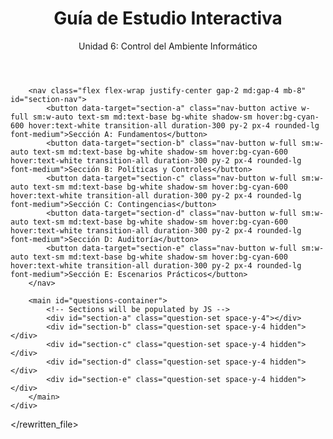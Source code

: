 <div id="interactive-exam-wrapper">
    <div class="container mx-auto">
        <header class="text-center mb-8">
            <h1 class="text-4xl md:text-5xl font-bold text-cyan-800">Guía de Estudio Interactiva</h1>
            <p class="text-xl text-slate-600 mt-2">Unidad 6: Control del Ambiente Informático</p>
        </header>

        <nav class="flex flex-wrap justify-center gap-2 md:gap-4 mb-8" id="section-nav">
            <button data-target="section-a" class="nav-button active w-full sm:w-auto text-sm md:text-base bg-white shadow-sm hover:bg-cyan-600 hover:text-white transition-all duration-300 py-2 px-4 rounded-lg font-medium">Sección A: Fundamentos</button>
            <button data-target="section-b" class="nav-button w-full sm:w-auto text-sm md:text-base bg-white shadow-sm hover:bg-cyan-600 hover:text-white transition-all duration-300 py-2 px-4 rounded-lg font-medium">Sección B: Políticas y Controles</button>
            <button data-target="section-c" class="nav-button w-full sm:w-auto text-sm md:text-base bg-white shadow-sm hover:bg-cyan-600 hover:text-white transition-all duration-300 py-2 px-4 rounded-lg font-medium">Sección C: Contingencias</button>
            <button data-target="section-d" class="nav-button w-full sm:w-auto text-sm md:text-base bg-white shadow-sm hover:bg-cyan-600 hover:text-white transition-all duration-300 py-2 px-4 rounded-lg font-medium">Sección D: Auditoría</button>
            <button data-target="section-e" class="nav-button w-full sm:w-auto text-sm md:text-base bg-white shadow-sm hover:bg-cyan-600 hover:text-white transition-all duration-300 py-2 px-4 rounded-lg font-medium">Sección E: Escenarios Prácticos</button>
        </nav>

        <main id="questions-container">
            <!-- Sections will be populated by JS -->
            <div id="section-a" class="question-set space-y-4"></div>
            <div id="section-b" class="question-set space-y-4 hidden"></div>
            <div id="section-c" class="question-set space-y-4 hidden"></div>
            <div id="section-d" class="question-set space-y-4 hidden"></div>
            <div id="section-e" class="question-set space-y-4 hidden"></div>
        </main>
    </div>
</div>

<script>
    document.addEventListener('DOMContentLoaded', () => {
        const navContainer = document.getElementById('section-nav');
        const questionsContainer = document.getElementById('questions-container');
        const questionSets = document.querySelectorAll('.question-set');
        const navButtons = document.querySelectorAll('.nav-button');

        const fullContent = {
            'section-a': [
                { q: '1. ¿Cuál es el objetivo principal de controlar el <strong>ambiente informático</strong> y qué áreas de la organización abarca?', a: 'El objetivo principal es <strong>prevenir riesgos</strong> para evitar posibles pérdidas para la organización. Abarca no solo el departamento de SI/TI, sino <strong>todos los sectores</strong> que proveen datos, usan información procesada o procesan información localmente.' },
                { q: '2. Describa los <strong>tres puntos de vista</strong> desde los cuales los Sistemas de Información deben ser considerados "seguros".', a: '<ul class="list-disc list-inside space-y-2"><li><strong>Organizacional/Técnico:</strong> Asegurar que la tecnología (servidores, redes) funcione correctamente y tenga medidas de prevención.</li><li><strong>Social/Ético:</strong> Actuar de forma "correcta" según los principios del bien y del mal en relación con clientes, proveedores y la sociedad.</li><li><strong>Judicial/Legal:</strong> Cumplir con las normativas y leyes internas y externas.</li></ul>' },
                { q: '3. Defina los tres pilares técnicos de la seguridad de la información: <strong>Integridad, Disponibilidad y Confidencialidad</strong>.', a: '<ul class="list-disc list-inside space-y-2"><li><strong>Integridad:</strong> La información es exacta y completa, y no ha sido modificada sin autorización.</li><li><strong>Disponibilidad:</strong> La información y los sistemas están accesibles y operativos para los usuarios autorizados cuando se necesitan.</li><li><strong>Confidencialidad:</strong> La información solo es accesible para las personas o sistemas autorizados.</li></ul>' },
                { q: '4. ¿Qué es un ataque de <strong>interrupción</strong> y a cuál de los tres pilares de la seguridad afecta principalmente? Proporcione un ejemplo.', a: 'Un recurso del sistema es destruido o se vuelve no disponible. Afecta principalmente a la <strong>Disponibilidad</strong>. <strong>Ejemplo:</strong> Cortar un cable de fibra óptica o un ataque de Denegación de Servicio (DoS) que sature un servidor.' },
                { q: '5. ¿Qué es un ataque de <strong>intercepción</strong> y a cuál de los tres pilares de la seguridad afecta principalmente? Proporcione un ejemplo.', a: 'Una entidad no autorizada consigue acceso a un recurso/información. Afecta principalmente a la <strong>Confidencialidad</strong>. <strong>Ejemplo:</strong> Pinchar una línea de comunicación (escuchar) o copiar archivos sin permiso.' },
                { q: '6. ¿Qué es un ataque de <strong>modificación</strong> y a cuál de los tres pilares de la seguridad afecta principalmente? Proporcione un ejemplo.', a: 'Una entidad no autorizada accede y manipula un recurso. Afecta principalmente a la <strong>Integridad</strong>. <strong>Ejemplo:</strong> Cambiar el monto de una transacción financiera o alterar un registro en una base de datos.' },
                { q: '7. ¿Qué es un ataque de <strong>fabricación</strong> y a cuál de los tres pilares de la seguridad afecta principalmente? Proporcione un ejemplo.', a: 'Una entidad no autorizada inserta objetos falsos en el sistema. Afecta principalmente a la <strong>Autenticidad</strong> (y como consecuencia, a la Integridad). <strong>Ejemplo:</strong> Añadir transacciones falsas a un sistema contable o enviar correos electrónicos fraudulentos haciéndose pasar por otra persona (phishing).' },
                { q: '8. Explique la diferencia fundamental entre un <strong>ataque pasivo</strong> y un <strong>ataque activo</strong>. ¿Cuál es más difícil de detectar y por qué?', a: 'Un ataque <strong>pasivo</strong> solo observa o monitoriza la comunicación (ej. escucha), mientras que un ataque <strong>activo</strong> altera la comunicación o los sistemas (ej. modificación, suplantación). El ataque <strong>pasivo</strong> es mucho más difícil de detectar porque no deja rastros evidentes de su actividad.' },
                { q: '9. La premisa fundamental del management de la seguridad es que "la seguridad total es imposible". ¿Qué busca entonces la gestión de riesgos en su lugar?', a: 'Busca encontrar un <strong>equilibrio óptimo</strong> entre los costos resultantes de una falla de seguridad y los costos de las medidas necesarias para aumentar la seguridad, logrando un <strong>nivel razonable de seguridad</strong>.' },
                { q: '10. ¿Cuáles son las <strong>cuatro etapas</strong> del ciclo de management de la seguridad de los SI?', a: '1) Identificación del riesgo, 2) Análisis del riesgo, 3) Manejo del riesgo, y 4) Recuperación ante el desastre.' },
                { q: '11. En la etapa de <strong>Identificación del riesgo</strong>, ¿qué tres elementos clave se deben determinar?', a: '1) Las fuentes de amenazas potenciales, 2) Los activos que son vulnerables a la pérdida, y 3) La ubicación de esos riesgos.' },
                { q: '12. Nombre dos factores de los que depende la <strong>vulnerabilidad</strong> de un área en particular.', a: 'El personal de la organización, el tamaño de la red, y la calidad de la transmisión de datos.' },
                { q: '13. ¿Cómo se calcula la <strong>Pérdida Esperada</strong> en la etapa de Análisis del Riesgo? Defina sus componentes.', a: 'Se calcula como: <strong>Pérdida Esperada = Pérdida Potencial ($) × Frecuencia de Pérdida</strong>. A su vez, la <strong>Frecuencia de Pérdida</strong> se calcula como: <strong>Probabilidad de Agresión × Probabilidad de Éxito de la Agresión</strong>.' },
                { q: '14. ¿Cuál es la diferencia entre una <strong>pérdida primaria</strong> y una <strong>pérdida secundaria</strong> resultante de una falla de seguridad?', a: 'Las <strong>pérdidas primarias</strong> se desprenden directamente de la falla de seguridad (ej. costo de reparar un servidor). Las <strong>pérdidas secundarias</strong> surgen como consecuencia de las primarias (ej. pérdida de confianza del cliente y de futuras ventas debido a la caída del servidor).' },
                { q: '15. Describa brevemente las <strong>cuatro estrategias genéricas</strong> para el manejo del riesgo.', a: '<ul class="list-disc list-inside space-y-2"><li><strong>Prevenir:</strong> Evitar la amenaza (ej. no conectar un sistema crítico a internet).</li><li><strong>Asumir:</strong> Aceptar el riesgo porque el costo de la pérdida es tolerable.</li><li><strong>Reducir:</strong> Implementar controles para disminuir la probabilidad o el impacto (la más común).</li><li><strong>Transferir:</strong> Pasar el costo financiero a un tercero (ej. contratando un seguro).</li></ul>' },
                { q: '16. ¿Qué es una <strong>Matriz de Riesgo</strong> y para qué se utiliza?', a: 'Es una herramienta visual que cruza la <strong>probabilidad de ocurrencia</strong> de una amenaza con la <strong>magnitud del daño (impacto)</strong> para calcular y visualizar el grado de riesgo (Bajo, Medio, Alto), ayudando a priorizar las acciones de mitigación.' },
                { q: '17. Compare el uso de <strong>personal interno</strong> vs. <strong>consultores externos</strong> para la identificación de riesgos. ¿Cuáles son las ventajas y desventajas de cada uno?', a: 'El <strong>personal interno</strong> ofrece un conocimiento profundo y específico de la empresa. Los <strong>consultores externos</strong> aportan un conocimiento amplio de amenazas y mejores prácticas de la industria. Lo ideal es una combinación de ambos.' },
                { q: '18. Defina qué es un <strong>delito informático</strong> según el texto.', a: 'Toda acción culpable realizada por un ser humano, que cause perjuicio a otros o produzca un beneficio ilícito, tipificado por la ley, que se realiza en un entorno informático y está sancionado con una pena.' },
            ],
            'section-b': [
                {q: '19. ¿Qué es una <strong>política de seguridad</strong> y qué cuatro aspectos mínimos debe cubrir su documento?', a: 'Es un documento que define el nivel de seguridad deseado y las reglas generales sobre lo que está y no está permitido. Debe cubrir: 1) La protección de la información, 2) El valor de la información, 3) El acceso a la información, y 4) La recuperación de la información.'},
                {q: '20. Explique la diferencia entre una política de seguridad <strong>prohibitiva</strong> y una <strong>permisiva</strong>. ¿Cuál se considera generalmente más segura?', a: 'Una política <strong>permisiva</strong> establece que todo lo que no está expresamente prohibido, está permitido. Una política <strong>prohibitiva</strong> establece que todo lo que no está expresamente permitido, está prohibido. La <strong>prohibitiva</strong> es más restrictiva y se considera más segura.'},
                {q: '21. Nombre las <strong>cuatro fases</strong> del ciclo de vida de una política de seguridad.', a: '1) Desarrollo, 2) Implementación, 3) Mantenimiento, y 4) Eliminación.'},
                {q: '22. ¿Qué es una <strong>contramedida</strong>? Diferencie entre contramedidas <strong>generales</strong> y controles de <strong>aplicación</strong>.', a: 'Es una acción, dispositivo o técnica que reduce una amenaza o vulnerabilidad. Las <strong>generales</strong> se aplican a toda la organización (ej. política de contraseñas), mientras que los controles de <strong>aplicación</strong> protegen un área específica (ej. validación de datos en un formulario).'},
                {q: '23. Describa las <strong>tres líneas de defensa</strong> de las contramedidas (Prevención, Detección, Recuperación) y dé un ejemplo de cada una.', a: '<ul class="list-disc list-inside space-y-2"><li><strong>1ª Prevención:</strong> Evita que ocurra la amenaza. <strong>Ejemplo:</strong> Una puerta con cerradura.</li><li><strong>2ª Detección:</strong> Alerta cuando una amenaza ha superado la prevención. <strong>Ejemplo:</strong> Un sensor de movimiento que activa una alarma.</li><li><strong>3ª Recuperación:</strong> Permite volver a la normalidad tras una falla. <strong>Ejemplo:</strong> Una copia de seguridad (backup).</li></ul>'},
                {q: '24. ¿Cuál es la diferencia entre un <strong>control lógico</strong> y un <strong>control físico</strong>? Proporcione un ejemplo de cada uno.', a: 'Un control <strong>lógico</strong> se implementa en el software o en los sistemas (ej. una contraseña de acceso, un firewall). Un control <strong>físico</strong> se implementa en el mundo real para proteger activos físicos (ej. una cámara de vigilancia, un guardia de seguridad).'},
                {q: '25. ¿Por qué la <strong>división de responsabilidades</strong> es un control crucial en un ambiente informático?', a: 'Es crucial porque evita que una sola persona tenga control total sobre un proceso crítico, reduciendo el riesgo de fraude o error no detectado. Por ejemplo, la persona que aprueba un pago no debe ser la misma que lo emite.'},
                {q: '26. ¿Qué es la <strong>encriptación de datos</strong> y qué pilar de la seguridad busca proteger principalmente?', a: 'Es el proceso de convertir datos legibles en un formato codificado para que no puedan ser leídos por personas no autorizadas. Protege principalmente la <strong>Confidencialidad</strong>.'},
                {q: '27. ¿Por qué el uso de contraseñas, aunque común, a menudo se considera una medida de control inadecuada si no se gestiona correctamente?', a: 'Porque los usuarios tienden a elegir contraseñas débiles, las reutilizan, las comparten o las escriben, lo que las hace vulnerables a ataques de fuerza bruta o ingeniería social si no se combinan con otras medidas como la autenticación multifactor (MFA).'},
                {q: '28. ¿Qué tres factores del entorno de los SI son determinantes para el tipo de controles a implementar?', a: '1) La plataforma del Hardware, 2) El grado de distribución de la red, y 3) La integración de la infraestructura.'},
                {q: '29. ¿Qué implica la fase de <strong>Garantía de cumplimiento</strong> en el ciclo de vida de una política?', a: 'Implica identificar las omisiones o violaciones a la política, analizar sus causas y tomar acciones para prevenir que sigan ocurriendo.'},
                {q: '30. ¿Por qué es importante que la <strong>Dirección</strong> respalde la implantación de una política de seguridad?', a: 'Es fundamental porque legitima la política, le asigna la autoridad necesaria para ser cumplida en toda la organización y asegura la asignación de los recursos (dinero, personal) necesarios para su implementación y mantenimiento.'},
            ],
            'section-c': [
                {q: '31. ¿Cuál es el objetivo de la <strong>planificación de la contingencia</strong>?', a: 'Definir un conjunto de planes y recursos para permitir que la empresa sobreviva a un desastre y pueda continuar operando sus funciones críticas, además de establecer la metodología para recuperar el estado normal.'},
                {q: '32. Defina los siguientes términos en el contexto de la recuperación: <strong>Tiempo de inhabilitación</strong>, <strong>Respaldo</strong> y <strong>Reinstalación</strong>.', a: '<ul class="list-disc list-inside space-y-2"><li><strong>Tiempo de inhabilitación:</strong> El período durante el cual los sistemas no están disponibles.</li><li><strong>Respaldo (Backup):</strong> Mantener las operaciones críticas funcionando con sistemas alternativos.</li><li><strong>Reinstalación:</strong> Actualizar los sistemas recuperados con los datos generados durante la interrupción.</li></ul>'},
                {q: '33. ¿Cómo se clasifican los sistemas y aplicaciones según su <strong>grado de tolerancia a la interrupción</strong>? Nombre las cuatro categorías.', a: '<ul class="list-disc list-inside space-y-2"><li><strong>Críticos:</strong> Tolerancia muy baja a la interrupción.</li><li><strong>Vitales:</strong> Tolerancia moderada.</li><li><strong>Sensibles:</strong> Tolerancia flexible.</li><li><strong>No críticos:</strong> Tolerancia amplia.</li></ul>'},
                {q: '34. Describa la diferencia entre un <strong>Hot Site</strong>, un <strong>Warm Site</strong> y un <strong>Cold Site</strong>. ¿Cuál permite una recuperación más rápida?', a: '<ul class="list-disc list-inside space-y-2"><li><strong>Hot Site:</strong> Una instalación completamente equipada y lista para operar de inmediato. Es la más rápida y costosa.</li><li><strong>Warm Site:</strong> Una instalación parcialmente equipada (generalmente falta el hardware principal como el servidor central).</li><li><strong>Cold Site:</strong> Un espacio físico con las conexiones básicas (energía, red) pero sin equipamiento informático. Es la más lenta y económica.</li></ul>'},
                {q: '35. ¿Qué es el <strong>lapso crítico de recuperación</strong> de un sistema?', a: 'Es el tiempo máximo que una interrupción puede durar antes de que la organización incurra en pérdidas significativas o inaceptables.'},
                {q: '36. ¿Qué es una <strong>catástrofe</strong> en el contexto de los niveles de emergencia?', a: 'La destrucción total de las instalaciones físicas, requiriendo el traslado a una sede alternativa de forma prolongada.'},
                {q: '37. ¿Qué es un <strong>desastre</strong> en el contexto de los niveles de emergencia?', a: 'Una interrupción prolongada (más de un día) pero con la posibilidad de reanudar operaciones en la sede original una vez solucionado el problema.'},
                {q: '38. ¿Qué es una situación de <strong>no desastre</strong>?', a: 'Interrupciones breves causadas por fallas menores de hardware o software que se corrigen rápidamente.'},
                {q: '39. Además de la disponibilidad de hardware, ¿qué otra capacidad es fundamental para recuperar las operaciones en una empresa moderna?', a: 'La capacidad de <strong>telecomunicaciones</strong> (redes, internet) es crucial para conectar usuarios, sistemas y sedes alternativas.'},
                {q: '40. ¿Por qué el personal debe ser entrenado y se deben realizar simulacros como parte del plan de contingencias?', a: 'Son vitales para asegurar que el personal conozca sus roles y responsabilidades durante una emergencia real, y para probar la efectividad y coherencia del plan, identificando fallos antes de que ocurra un desastre real.'},
            ],
            'section-d': [
                {q: '41. Defina <strong>auditoría de sistemas</strong> con sus propias palabras, mencionando su finalidad.', a: 'Es la revisión sistemática y profesional de los recursos y funciones informáticas de una organización. Su <strong>finalidad</strong> es emitir una opinión sobre si dichos sistemas operan de manera efectiva, eficiente y segura, de acuerdo con los objetivos y normativas establecidas.'},
                {q: '42. ¿Cuáles son las <strong>cuatro propiedades</strong> que una auditoría de sistemas busca verificar en los sistemas en funcionamiento?', a: '1) Vigencia de los objetivos originales, 2) Grado de consistencia con esos objetivos (efectividad), 3) Permanencia del diseño sin degradaciones, 4) Eficiencia del sistema (costo/beneficio).'},
                {q: '43. Explique la diferencia fundamental entre el <strong>Control Interno Informático</strong> y la <strong>Auditoría Informática</strong> en términos de periodicidad y a quién reportan.', a: 'El <strong>Control Interno</strong> es una función continua (del día a día) que reporta a la dirección de informática. La <strong>Auditoría</strong> es una revisión periódica (en un momento determinado) que reporta a la Dirección General para garantizar la objetividad.'},
                {q: '44. ¿Cuáles son los <strong>tres principios deontológicos (éticos) fundamentales</strong> del auditor informático? Explique brevemente el de <strong>Independencia</strong>.', a: '<ul class="list-disc list-inside space-y-2"><li><strong>Independencia (de criterio):</strong> El auditor debe ser objetivo y no tener vínculos jerárquicos o de desarrollo con el área o sistema que audita.</li><li><strong>Segregación de funciones:</strong> El auditor debe tener un rol separado de las funciones que evalúa.</li><li><strong>Secreto profesional:</strong> El auditor no debe divulgar la información obtenida fuera de su informe oficial.</li></ul>'},
                {q: '45. ¿Qué es el <strong>riesgo de detección</strong> en una auditoría?', a: 'Es el riesgo de que el auditor no detecte errores o irregularidades materiales que existen en el sistema, debido a procedimientos de auditoría inadecuados o mal aplicados.'},
                {q: '46. Describa las <strong>seis etapas</strong> del proceso de auditoría.', a: '1) Identificar sujeto, objetivos y alcance, 2) Realizar estudio inicial, 3) Ejecutar programa de revisión, 4) Cierre de la revisión, 5) Realizar informe final, 6) Seguimiento.'},
                {q: '47. ¿Qué es una <strong>pista de auditoría</strong> y por qué es fundamental para un auditor?', a: 'Es un registro cronológico de eventos y operaciones que permite rastrear una transacción desde su origen hasta su destino (o viceversa). Es fundamental para verificar la integridad y reconstruir secuencias de eventos.'},
                {q: '48. Diferencie entre una <strong>prueba de cumplimiento</strong> y una <strong>prueba sustantiva</strong> en una auditoría.', a: 'Una <strong>prueba de cumplimiento</strong> verifica si los controles se aplican según las políticas (ej. ¿se sigue el procedimiento de alta de usuarios?). Una <strong>prueba sustantiva</strong> verifica la integridad de los datos y busca errores o fraudes en ellos (ej. ¿son correctos los saldos de las cuentas?).'},
                {q: '49. ¿Cuáles son los <strong>cuatro tipos de opinión</strong> que un auditor puede emitir en su informe final?', a: '<ul class="list-disc list-inside space-y-2"><li><strong>Favorable (o sin salvedades):</strong> El sistema cumple adecuadamente con los controles y normativas.</li><li><strong>Con salvedades:</strong> El sistema cumple en general, pero existen algunas excepciones o debilidades específicas que se deben mencionar.</li><li><strong>Desfavorable (o adversa):</strong> El sistema presenta irregularidades o incumplimientos significativos.</li><li><strong>Denegada (o abstención de opinión):</strong> El auditor no pudo obtener evidencia suficiente para formarse una opinión.</li></ul>'},
                {q: '50. ¿Qué significa que la evidencia de auditoría debe ser <strong>relevante, fiable y suficiente</strong>?', a: '<ul class="list-disc list-inside space-y-2"><li><strong>Relevante:</strong> Tiene una relación lógica con el objetivo de la auditoría.</li><li><strong>Fiable:</strong> Es válida, objetiva y digna de confianza.</li><li><strong>Suficiente:</strong> La cantidad de evidencia es adecuada para soportar la conclusión del auditor.</li></ul>'},
                {q: '51. ¿Por qué la evidencia obtenida de <strong>fuentes externas</strong> se considera generalmente más confiable?', a: 'Se considera más confiable porque proviene de un tercero independiente, lo que reduce la posibilidad de que haya sido manipulada por la entidad auditada.'},
                {q: '52. Compare una <strong>auditoría interna</strong> con una <strong>auditoría externa</strong> en términos de vínculo laboral y destino del informe.', a: 'La <strong>interna</strong> la realiza un profesional con vínculo laboral y el informe es para uso interno. La <strong>externa</strong> la realiza un profesional independiente (sin vínculo laboral) y el informe puede ser para terceros, dando fe pública.'},
                {q: '53. ¿Cuál es la misión principal de la función de <strong>Control Interno Informático</strong>?', a: 'Asegurarse de que las medidas y controles implementados por cada responsable sean válidos y se cumplan, y que las actividades diarias se realicen según las normas y procedimientos establecidos.'},
                {q: '54. ¿Qué es el <strong>riesgo inherente</strong>?', a: 'Es el riesgo de que ocurra un error material por la propia naturaleza de la actividad, antes de considerar cualquier control interno. Por ejemplo, el riesgo inherente de error en cálculos complejos es mayor que en cálculos simples.'},
                {q: '55. ¿Qué es un <strong>programa de revisión</strong> en el contexto de una auditoría?', a: 'Es un documento detallado que contiene el conjunto de instrucciones, procedimientos y pruebas que el equipo de auditoría ejecutará para cumplir con los objetivos de la auditoría en un área específica. Sirve como guía y registro del trabajo realizado.'},
                {q: '56. ¿Por qué un auditor no debe estar involucrado en el desarrollo de los sistemas que audita? ¿A qué principio deontológico responde esto?', a: 'Un auditor no debe participar en el desarrollo porque comprometería su capacidad para evaluarlo de forma objetiva más adelante. Esto responde directamente al <strong>Principio de Independencia</strong>. No se puede ser juez y parte.'},
            ],
            'section-e': [
                {
                    isScenario: true,
                    title: '57. Escenario: El Dilema del Costo de la Seguridad',
                    scenario: 'Una cadena de hospitales ha sufrido un ataque de ransomware que cifró los registros de pacientes. Los atacantes exigen un rescate. La dirección debate entre pagar o intentar una recuperación desde backups de hace 48 horas, lo que implicaría pérdida de datos y tiempo de inactividad.',
                    answer: `<div class="space-y-4">
                        <div>
                            <h4 class="font-semibold text-teal-900">a) Análisis Multidimensional</h4>
                            <p><strong>Organizacional/Técnico:</strong> Pagar no garantiza la recuperación y marca a la organización como un objetivo futuro. La recuperación desde backups es un procedimiento controlado, aunque con pérdida de datos y tiempo de inactividad costoso.</p>
                            <p><strong>Social/Ético:</strong> Pagar financia a organizaciones criminales. No pagar es una postura ética más fuerte, aunque la pérdida de datos afecta la confianza del paciente.</p>
                            <p><strong>Judicial/Legal:</strong> Pagar podría violar leyes. La pérdida de datos acarreará multas, pero demuestra diligencia en la respuesta.</p>
                        </div>
                        <div>
                            <h4 class="font-semibold text-teal-900">b) Equilibrio de Costos Post-Falla</h4>
                            <p>Se debe equilibrar el "costo de la recuperación" contra el "costo del impacto continuo". No pagar, aunque doloroso a corto plazo, evita los riesgos incontrolables (legales, de reputación, técnicos) asociados al pago a criminales.</p>
                        </div>
                        <div>
                            <h4 class="font-semibold text-teal-900">c) Cambios Inmediatos en la Estrategia</h4>
                            <p><strong>Disponibilidad:</strong> Mejorar el plan de contingencias con backups más frecuentes (RPO más bajo). Implementar segmentación de red. <strong>Integridad:</strong> Aplicar el principio de menor privilegio en los accesos. Implementar sistemas de detección de intrusos (IDS/IPS) y reforzar la capacitación del personal contra phishing.</p>
                        </div>
                    </div>`
                },
                {
                    isScenario: true,
                    title: '58. Escenario: Ataques Pasivos vs. Activos',
                    scenario: 'Una empresa de software descubre que un competidor accedió a su código fuente. El ataque fue en dos fases: primero, una intercepción pasiva para robar credenciales; segundo, una suplantación de identidad activa para descargar el código.',
                    answer: `<div class="space-y-4">
                        <div><h4 class="font-semibold text-teal-900">a) Detección y Contramedidas del Ataque Pasivo</h4><p>Fue difícil de detectar porque no altera los datos. Contramedidas: Cifrado de comunicaciones de extremo a extremo (VPN, HTTPS), políticas de contraseñas robustas.</p></div>
                        <div><h4 class="font-semibold text-teal-900">b) Prevención del Ataque Activo</h4><p>Para prevenir la suplantación de identidad: Autenticación Multifactor (MFA), controles de acceso basados en ubicación (Geofencing), y Análisis de Comportamiento de Usuario (UBA).</p></div>
                        <div><h4 class="font-semibold text-teal-900">c) Detección de Manipulación</h4><p>Deberían buscar ataques de <strong>modificación</strong> o <strong>fabricación</strong>. Se usan herramientas como los logs de Git, firmas de commits (GPG), análisis estático de código (SAST) y revisión de código por pares.</p></div>
                    </div>`
                },
                {
                    isScenario: true,
                    title: '59. Escenario: La Ilusión de la Seguridad Total',
                    scenario: 'El CEO de una startup declara: "Nuestra plataforma debe ser 100% segura".',
                    answer: `<div class="space-y-4">
                        <div><h4 class="font-semibold text-teal-900">a) Argumento para el CEO</h4><p>Explicar que la seguridad es un proceso de <strong>management del riesgo</strong>, no un estado absoluto. El objetivo es alcanzar un <strong>nivel razonable de seguridad</strong> equilibrando el costo de los controles con el impacto de las amenazas, aceptando un riesgo residual.</p></div>
                        <div><h4 class="font-semibold text-teal-900">b) Recursos para Identificación de Riesgo</h4><p>Proponer un enfoque híbrido: <strong>Personal interno</strong> para un conocimiento profundo de los activos y <strong>consultores externos</strong> para una perspectiva amplia de las amenazas de la industria.</p></div>
                        <div><h4 class="font-semibold text-teal-900">c) Fuentes de Amenazas</h4><p><strong>Física Accidental:</strong> Corte de energía. <strong>Activo Vulnerable:</strong> Disponibilidad de la plataforma. <strong>Lógica Deliberada:</strong> Inyección SQL. <strong>Activo Vulnerable:</strong> Confidencialidad e integridad de la BBDD de clientes. <strong>Personal:</strong> Empleado víctima de phishing. <strong>Activo Vulnerable:</strong> Control de acceso a la infraestructura.</p></div>
                    </div>`
                },
                {
                    isScenario: true,
                    title: '60. Escenario: Vulnerabilidades en Trabajo Remoto',
                    scenario: 'Una compañía de seguros permite el trabajo remoto, aumentando el riesgo por "personal", "tamaño de la red" y "calidad de la transmisión".',
                    answer: `<div class="space-y-4">
                        <div><h4 class="font-semibold text-teal-900">a) Aumento del Riesgo</h4><p><strong>Personal:</strong> Más susceptible a ingeniería social. <strong>Tamaño de la Red:</strong> La red corporativa se extiende a redes domésticas inseguras. <strong>Calidad de Transmisión:</strong> El tráfico en Wi-Fi públicas puede ser interceptado.</p></div>
                        <div><h4 class="font-semibold text-teal-900">b) Contramedidas</h4><p><strong>Personal:</strong> Capacitación continua en ciberseguridad. <strong>Red:</strong> Soluciones de Endpoint Detection and Response (EDR). <strong>Transmisión:</strong> Uso obligatorio de VPN corporativa.</p></div>
                        <div><h4 class="font-semibold text-teal-900">c) Comparación de Intercepción</h4><p>Es inmensamente más fácil en una <strong>Wi-Fi pública</strong>. Requiere menos habilidad técnica y ningún acceso físico, a diferencia de una LAN cableada de oficina.</p></div>
                    </div>`
                },
                {
                    isScenario: true,
                    title: '61. Escenario: Fabricación de Datos',
                    scenario: 'Un sistema de logística sufre un ataque de fabricación, insertando registros falsos de "mercancía recibida".',
                    answer: `<div class="space-y-4">
                        <div><h4 class="font-semibold text-teal-900">a) Peligro a Largo Plazo</h4><p>Es más peligroso porque es <strong>silencioso</strong> y pasa desapercibido, erosionando la confianza y llevando a tomar decisiones de negocio basadas en datos falsos. La remediación es mucho más compleja que restaurar un sistema caído.</p></div>
                        <div><h4 class="font-semibold text-teal-900">b) Controles de Aplicación</h4><p>Validación de entradas rigurosa, segregación de funciones, autorización estricta y pistas de auditoría (logs) inmutables.</p></div>
                        <div><h4 class="font-semibold text-teal-900">c) Respuesta a Incidentes</h4><p>1. <strong>Contención:</strong> Aislar sistemas y cerrar la vulnerabilidad. 2. <strong>Identificación:</strong> Analizar logs para encontrar el alcance del ataque y los registros falsos. 3. <strong>Erradicación y Recuperación:</strong> Desarrollar y ejecutar scripts para eliminar específicamente los datos falsos sin perder datos legítimos. 4. <strong>Post-Incidente:</strong> Analizar la causa raíz y mejorar los controles.</p></div>
                    </div>`
                },
            ],
        };
        
        function createQuestionCard(item) {
            if (item.isScenario) {
                return `
                    <div class="bg-teal-50 border-l-4 border-teal-500 rounded-r-lg shadow-lg p-6">
                        <h2 class="text-xl font-bold text-teal-800 mb-2">${item.title}</h2>
                        <p class="text-slate-700 mb-4">${item.scenario}</p>
                        <div class="flex justify-end items-start">
                            <button class="toggle-answer-btn text-sm bg-cyan-600 text-white py-2 px-4 rounded-lg hover:bg-cyan-700 transition-colors duration-300 flex-shrink-0">Mostrar Análisis</button>
                        </div>
                        <div class="question-answer mt-4 border-t border-teal-200 pt-4 text-slate-700">${item.answer}</div>
                    </div>`;
            } else {
                return `
                    <div class="bg-white rounded-xl shadow-lg p-6">
                        <div class="flex justify-between items-start gap-4">
                            <h3 class="text-lg font-semibold text-cyan-900">${item.q}</h3>
                            <button class="toggle-answer-btn text-sm bg-cyan-600 text-white py-2 px-4 rounded-lg hover:bg-cyan-700 transition-colors duration-300 flex-shrink-0">Mostrar Respuesta</button>
                        </div>
                        <div class="question-answer mt-4 border-t pt-4 text-slate-700">${item.a}</div>
                    </div>`;
            }
        }
        
        function renderQuestions() {
            for (const sectionId in fullContent) {
                const sectionDiv = document.getElementById(sectionId);
                if (sectionDiv) {
                    const content = fullContent[sectionId].map(createQuestionCard).join('');
                    sectionDiv.innerHTML = content;
                }
            }
        }

        function handleNavClick(event) {
            const targetButton = event.target.closest('.nav-button');
            if (!targetButton) return;

            const targetId = targetButton.dataset.target;
            
            questionSets.forEach(set => {
                set.classList.add('hidden');
            });

            navButtons.forEach(btn => {
                btn.classList.remove('active');
            });

            const targetSet = document.getElementById(targetId);
            if (targetSet) {
                targetSet.classList.remove('hidden');
            }
            targetButton.classList.add('active');
        }

        function handleToggleAnswer(event) {
            const targetButton = event.target.closest('.toggle-answer-btn');
            if (!targetButton) return;

            const card = targetButton.closest('.bg-white, .bg-teal-50');
            const answerDiv = card.querySelector('.question-answer');

            answerDiv.classList.toggle('visible');
            
            const isScenario = card.matches('.bg-teal-50');

            if (answerDiv.classList.contains('visible')) {
                targetButton.textContent = isScenario ? 'Ocultar Análisis' : 'Ocultar Respuesta';
            } else {
                targetButton.textContent = isScenario ? 'Mostrar Análisis' : 'Mostrar Respuesta';
            }
        }

        renderQuestions();
        navContainer.addEventListener('click', handleNavClick);
        questionsContainer.addEventListener('click', handleToggleAnswer);
    });
</script>

</rewritten_file>